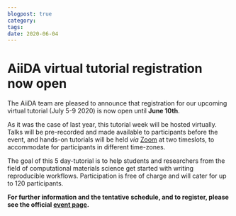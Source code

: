```yaml
---
blogpost: true
category:
tags:
date: 2020-06-04
---
```


# AiiDA virtual tutorial registration now open

The AiiDA team are pleased to announce that registration for our upcoming virtual tutorial (July 5-9 2020) is now open until **June 10th**.

As it was the case of last year, this tutorial week will be hosted virtually. Talks will be pre-recorded and made available to participants before the event, and hands-on tutorials will be held *via* [Zoom](https://zoom.us) at two timeslots, to accommodate for participants in different time-zones.

The goal of this 5 day-tutorial is to help students and researchers from the field of computational materials science get started with writing reproducible workflows. Participation is free of charge and will cater for up to 120 participants.

**For further information and the tentative schedule, and to register, please see the official [event page](http://www.aiida.net/aiida-virtual-tutorial-july-2020/).**
